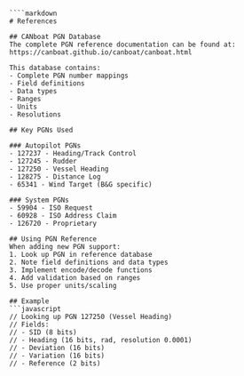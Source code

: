 ```

````markdown
# References

## CANboat PGN Database
The complete PGN reference documentation can be found at:
https://canboat.github.io/canboat/canboat.html

This database contains:
- Complete PGN number mappings
- Field definitions 
- Data types
- Ranges
- Units
- Resolutions

## Key PGNs Used

### Autopilot PGNs
- 127237 - Heading/Track Control
- 127245 - Rudder
- 127250 - Vessel Heading 
- 128275 - Distance Log
- 65341 - Wind Target (B&G specific)

### System PGNs
- 59904 - ISO Request
- 60928 - ISO Address Claim
- 126720 - Proprietary

## Using PGN Reference
When adding new PGN support:
1. Look up PGN in reference database
2. Note field definitions and data types
3. Implement encode/decode functions
4. Add validation based on ranges
5. Use proper units/scaling

## Example
```javascript
// Looking up PGN 127250 (Vessel Heading)
// Fields:
// - SID (8 bits)
// - Heading (16 bits, rad, resolution 0.0001)
// - Deviation (16 bits)
// - Variation (16 bits) 
// - Reference (2 bits)